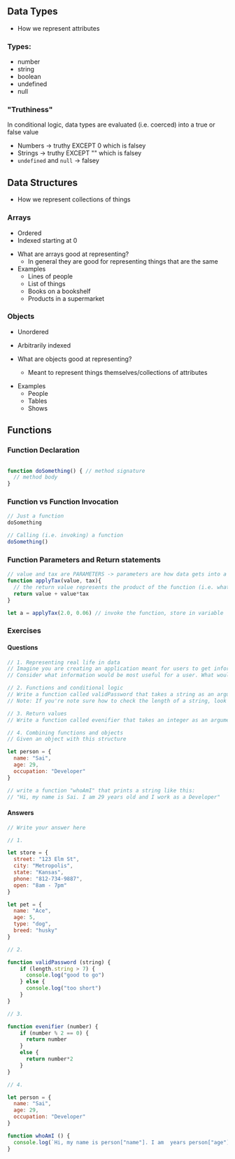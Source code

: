## Data Types
- How we represent attributes

### Types:
* number
* string
* boolean
* undefined
* null

### "Truthiness"

In conditional logic, data types are evaluated (i.e. coerced) into a true or false value

- Numbers -> truthy EXCEPT 0 which is falsey
- Strings -> truthy EXCEPT "" which is falsey
- `undefined` and `null` -> falsey

## Data Structures

- How we represent collections of things

### Arrays
- Ordered
- Indexed starting at 0

* What are arrays good at representing?
  - In general they are good for representing things that are the same
* Examples
  - Lines of people
  - List of things
  - Books on a bookshelf
  - Products in a supermarket

### Objects
- Unordered
- Arbitrarily indexed

- What are objects good at representing?
  - Meant to represent things themselves/collections of attributes
* Examples
  - People
  - Tables
  - Shows

## Functions 

### Function Declaration
```js

function doSomething() { // method signature
  // method body
}
```

### Function vs Function Invocation
```js
// Just a function
doSomething

// Calling (i.e. invoking) a function
doSomething()
```

### Function Parameters and Return statements
```js
// value and tax are PARAMETERS -> parameters are how data gets into a function
function applyTax(value, tax){
  // the return value represents the product of the function (i.e. what you want to get OUT of the function)
  return value + value*tax
}

let a = applyTax(2.0, 0.06) // invoke the function, store in variable
```

### Exercises

#### Questions
```js
// 1. Representing real life in data
// Imagine you are creating an application meant for users to get information on what pets are available at a number of pet shops
// Consider what information would be most useful for a user. What would they need to know about shops themselves? What would they need to know about the pets?

// 2. Functions and conditional logic
// Write a function called validPassword that takes a string as an argument and checks that it is at least 8 characters long and console.logs "Too short" if it is too short or "Good to go!" if it passes your test
// Note: If you're note sure how to check the length of a string, look it up.

// 3. Return values
// Write a function called evenifier that takes an integer as an argument, checks to see if it's even. If it is, return that number. If it's not return that number multiplied by 2

// 4. Combining functions and objects
// Given an object with this structure

let person = {
  name: "Sai",
  age: 29,
  occupation: "Developer"
}

// write a function "whoAmI" that prints a string like this:
// "Hi, my name is Sai. I am 29 years old and I work as a Developer"


```
#### Answers
```js
// Write your answer here

// 1. 

let store = {
  street: "123 Elm St",
  city: "Metropolis",
  state: "Kansas",
  phone: "812-734-9887",
  open: "8am - 7pm"
}

let pet = {
  name: "Ace",
  age: 5,
  type: "dog",
  breed: "husky"
}

// 2.

function validPassword (string) {
    if (length.string > 7) {
      console.log("good to go")
    } else {
      console.log("too short")
    }
}

// 3.

function evenifier (number) {
    if (number % 2 == 0) {
      return number
    }
    else {
      return number*2
    }
}

// 4. 

let person = {
  name: "Sai",
  age: 29,
  occupation: "Developer"
}

function whoAmI () {
  console.log(`Hi, my name is person["name"]. I am  years person["age"] old and I work as a person["occupation"].`)
}
```